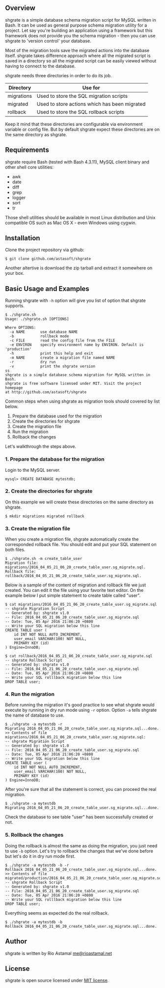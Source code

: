 ﻿## Overview

shgrate is a simple database schema migration script for MySQL written in Bash.
It can be used as general purpose schema migration utility for a project. Let
say you're building an application using a framework but this framework does
not provide you the schema migration - then you can use shgrate to 'version
control' your database.

Most of the migration tools save the migrated actions into the database itself.
shgrate takes difference approach where all the migrated script is saved in
a directory so all the migrated script can be easily viewed without having
to connect to the database.

shgrate needs three directories in order to do its job. 

Directory | Use for
----------|--------
migrations | Used to store the SQL migration scripts
migrated | Used to store actions which has been migrated
rollback | Used to store the SQL rollback scripts

Keep it mind that these directories are configurable via environment variable or config file. But by default shgrate expect these directories are on the same directory as shgrate.

## Requirements

shgrate require Bash (tested with Bash 4.3.11), MySQL client binary and other shell core utilities:

* awk
* date
* diff
* grep
* logger
* sort
* tr

Those shell utilities should be available in most Linux distribution and Unix
compatible OS such as Mac OS X - even Windows using cygwin.

## Installation

Clone the project repository via github:

```
$ git clone github.com/astasoft/shgrate
```

Another altertive is download the zip tarball and extract it somewhere on your box.

## Basic Usage and Examples

Running shgrate with `-h` option will give you list of option that shgrate supports.

```
$ ./shgrate.sh
Usage: ./shgrate.sh [OPTIONS]

Where OPTIONS:
  -a NAME       use database NAME
  -b            rollback mode
  -c FILE       read the config file from the FILE
  -e ENVIRON    specify environment name by ENVIRON. Default is 'production'
  -h            print this help and exit
  -m NAME       create a migration file named NAME
  -r            dry run
  -v            print the shgrate version
ss
shgrate is a simple database schema migration for MySQL written in Bash.
shgrate is free software licensed under MIT. Visit the project homepage
at http://github.com/astasoft/shgrate
```

Common steps when using shgrate as migration tools should covered by list below.

1. Prepare the database used for the migration
2. Create the directories for shgrate
3. Create the migration file
4. Run the migration
5. Rollback the changes

Let's walkthrough the steps above.

### 1. Prepare the database for the migration

Login to the MySQL server.

```
mysql> CREATE DATABASE mytestdb;
```

### 2. Create the directories for shgrate

On this example we will create these directories on the same directory as shgrate.

```
$ mkdir migrations migrated rollback
```

### 3. Create the migration file

When you create a migration file, shgrate automatically create the corresponded rollback file. You should edit and put your SQL statement on both files.

```
$ ./shgrate.sh -m create_table_user
Migration file: migrations/2016_04_05_21_06_20_create_table_user.sg_migrate.sql.
Rollback file: rollback/2016_04_05_21_06_20_create_table_user.sg_migrate.sql.
```

Below is a sample of the content of migration and rollback file we just created. You can edit it the file using your favorite text editor. On the example below I put simple statement to create table called "user".

```
$ cat migrations/2016_04_05_21_06_20_create_table_user.sg_migrate.sql
-- shgrate Migration Script
-- Generated by: shgrate v1.0
-- File: 2016_04_05_21_06_20_create_table_user.sg_migrate.sql
-- Date: Tue, 05 Apr 2016 21:06:20 +0800
-- Write your SQL migration below this line
CREATE TABLE user (
    id INT NOT NULL AUTO_INCREMENT,
    user_email VARCHAR(100) NOT NULL,
    PRIMARY KEY (id)
) Engine=InnoDB;

$ cat rollback/2016_04_05_21_06_20_create_table_user.sg_migrate.sql
-- shgrate Rollback Script
-- Generated by: shgrate v1.0
-- File: 2016_04_05_21_06_20_create_table_user.sg_migrate.sql
-- Date: Tue, 05 Apr 2016 21:06:20 +0800
-- Write your SQL rolllback migration below this line
DROP TABLE user;
```

### 4. Run the migration

Before running the migration it's good practice to see what shgrate would execute by running in dry run mode using `-r` option. Option `-a` tells shgrate the name of database to use.

```
$ ./shgrate -a mytestdb -r
Migrating 2016_04_05_21_06_20_create_table_user.sg_migrate.sql...done.
>> Contents of file migrations/2016_04_05_21_06_20_create_table_user.sg_migrate.sql: 
-- shgrate Migration Script
-- Generated by: shgrate v1.0
-- File: 2016_04_05_21_06_20_create_table_user.sg_migrate.sql
-- Date: Tue, 05 Apr 2016 21:06:20 +0800
-- Write your SQL migration below this line
CREATE TABLE user (
    id INT NOT NULL AUTO_INCREMENT,
    user_email VARCHAR(100) NOT NULL,
    PRIMARY KEY (id)
) Engine=InnoDB;
```

After you're sure that all the statement is correct, you can proceed the real migration.

```
$ ./shgrate -a mytestdb
Migrating 2016_04_05_21_06_20_create_table_user.sg_migrate.sql...done.
```

Check the database to see table "user" has been successfully created or not.

### 5. Rollback the changes

Doing the rollback is almost the same as doing the migration, you just need to use `-b` option. Let's try to rollback the changes that we've done before but let's do it in dry run mode first.

```
$ ./shgrate -a mytestdb -b -r
Rollback 2016_04_05_21_06_20_create_table_user.sg_migrate.sql...done.
>> Contents of file migrated/production/2016_04_05_21_06_20_create_table_user.sg_migrate.sql: 
-- shgrate Rollback Script
-- Generated by: shgrate v1.0
-- File: 2016_04_05_21_06_20_create_table_user.sg_migrate.sql
-- Date: Tue, 05 Apr 2016 21:06:20 +0800
-- Write your SQL rolllback migration below this line
DROP TABLE user;
```

Everything seems as expected do the real rollback.

```
$ ./shgrate -a mytestdb -b
Rollback 2016_04_05_21_06_20_create_table_user.sg_migrate.sql...done.
```

## Author

shgrate is written by Rio Astamal <me@rioastamal.net>

## License

shgrate is open source licensed under [MIT license](http://opensource.org/licenses/MIT).

